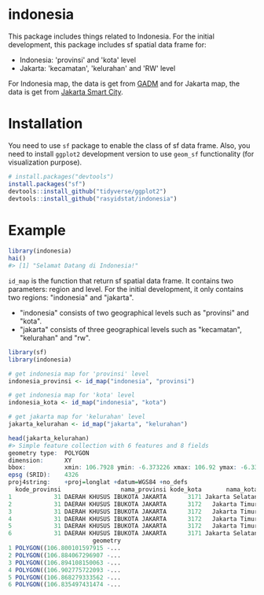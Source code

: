 # indonesia

This package includes things related to Indonesia. For the initial development, this package includes sf spatial data frame for:

- Indonesia: 'provinsi' and 'kota' level
- Jakarta: 'kecamatan', 'kelurahan' and 'RW' level

For Indonesia map, the data is get from [GADM](http://www.gadm.org/) and for Jakarta map, 
the data is get from [Jakarta Smart City](smartcity.jakarta.go.id).

# Installation

You need to use `sf` package to enable the class of sf data frame. Also, you need to install `ggplot2` development version 
to use `geom_sf` functionality (for visualization purpose).

``` r
# install.packages("devtools")
install.packages("sf")
devtools::install_github("tidyverse/ggplot2")
devtools::install_github("rasyidstat/indonesia")
```

# Example

``` r
library(indonesia)
hai()
#> [1] "Selamat Datang di Indonesia!"
```

`id_map` is the function that return sf spatial data frame. It contains two parameters: region and level. 
For the initial development, it only contains two regions: "indonesia" and "jakarta".

- "indonesia" consists of two geographical levels such as "provinsi" and "kota".
- "jakarta" consists of three geographical levels such as "kecamatan", "kelurahan" and "rw".

``` r
library(sf)
library(indonesia)

# get indonesia map for 'provinsi' level
indonesia_provinsi <- id_map("indonesia", "provinsi")

# get indonesia map for 'kota' level
indonesia_kota <- id_map("indonesia", "kota")

# get jakarta map for 'kelurahan' level
jakarta_kelurahan <- id_map("jakarta", "kelurahan")

head(jakarta_kelurahan)
#> Simple feature collection with 6 features and 8 fields
geometry type:  POLYGON
dimension:      XY
bbox:           xmin: 106.7928 ymin: -6.373226 xmax: 106.92 ymax: -6.331914
epsg (SRID):    4326
proj4string:    +proj=longlat +datum=WGS84 +no_defs
  kode_provinsi                 nama_provinsi kode_kota       nama_kota kode_kecamatan nama_kecamatan kode_kelurahan  nama_kelurahan
1            31 DAERAH KHUSUS IBUKOTA JAKARTA      3171 Jakarta Selatan        3171010      Jagakarsa     3171010001         Cipedak
2            31 DAERAH KHUSUS IBUKOTA JAKARTA      3172   Jakarta Timur        3172020        Ciracas     3172020001         Cibubur
3            31 DAERAH KHUSUS IBUKOTA JAKARTA      3172   Jakarta Timur        3172030       Cipayung     3172030001  Pondok Ranggon
4            31 DAERAH KHUSUS IBUKOTA JAKARTA      3172   Jakarta Timur        3172030       Cipayung     3172030003          Munjul
5            31 DAERAH KHUSUS IBUKOTA JAKARTA      3172   Jakarta Timur        3172010     Pasar Rebo     3172010001         Pekayon
6            31 DAERAH KHUSUS IBUKOTA JAKARTA      3171 Jakarta Selatan        3171010      Jagakarsa     3171010002 Srengseng Sawah
                        geometry
1 POLYGON((106.800101597915 -...
2 POLYGON((106.884067296907 -...
3 POLYGON((106.894108150063 -...
4 POLYGON((106.902775722093 -...
5 POLYGON((106.868279333562 -...
6 POLYGON((106.835497431474 -...
```
